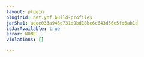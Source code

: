 ```yaml
---
layout: plugin
pluginId: net.yhf.build-profiles
jarSha1: adee033a946d731d9bd18be6c643d56e5fd6ab1d
isJarAvailable: true
error: NONE
violations: []

---
```

